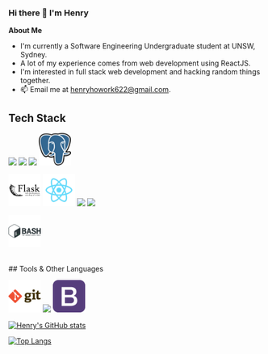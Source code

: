### Hi there 👋 I'm Henry

<!--
**Schwarltz/Schwarltz** is a ✨ _special_ ✨ repository because its `README.md` (this file) appears on your GitHub profile.

Here are some ideas to get you started:

- 🔭 I’m currently working on ...
- 🌱 I’m currently learning ...
- 👯 I’m looking to collaborate on ...
- 🤔 I’m looking for help with ...
- 💬 Ask me about ...
- 📫 How to reach me: ...
- 😄 Pronouns: ...
- ⚡ Fun fact: ...
-->

**About Me**

- I'm currently a Software Engineering Undergraduate student at UNSW, Sydney.
- A lot of my experience comes from web development using ReactJS.
- I'm interested in full stack web development and hacking random things together.
- 📫 Email me at [henryhowork622@gmail.com](mailto:henryhowork622@gmail.com).

<h2>Tech Stack</h2>

<code><img height="64" src="https://raw.githubusercontent.com/abranhe/languages.abranhe.com/master/languages/java.png
"></code>
<code><img height="64" src="https://raw.githubusercontent.com/abranhe/languages.abranhe.com/master/languages/javascript.png
"></code>
<code><img height="64" src="https://raw.githubusercontent.com/abranhe/languages.abranhe.com/master/languages/python.png
"></code>
<code><img height="64" src="https://raw.githubusercontent.com/github/explore/80688e429a7d4ef2fca1e82350fe8e3517d3494d/topics/postgresql/postgresql.png
"></code>

<code><img height="64" src="https://raw.githubusercontent.com/github/explore/80688e429a7d4ef2fca1e82350fe8e3517d3494d/topics/flask/flask.png
"></code>
<code><img height="64" src="https://raw.githubusercontent.com/github/explore/80688e429a7d4ef2fca1e82350fe8e3517d3494d/topics/react/react.png
"></code>
<code><img height="64" src="https://raw.githubusercontent.com/abranhe/languages.abranhe.com/master/languages/c.png
"></code>
<code><img height="64" src="https://raw.githubusercontent.com/abranhe/languages.abranhe.com/master/languages/go.png
"></code>

<code><img height="64" src="https://raw.githubusercontent.com/github/explore/80688e429a7d4ef2fca1e82350fe8e3517d3494d/topics/bash/bash.png
"></code>

<br>
## Tools & Other Languages

<code><img height="64" src="https://raw.githubusercontent.com/github/explore/80688e429a7d4ef2fca1e82350fe8e3517d3494d/topics/git/git.png"></code>
<code><img height="64" src="https://raw.githubusercontent.com/yurijserrano/Github-Profile-Readme-Logos/master/cloud/gitlab.svg"></code>
<code><img height="64" src="https://raw.githubusercontent.com/github/explore/80688e429a7d4ef2fca1e82350fe8e3517d3494d/topics/bootstrap/bootstrap.png
"></code>
<br>

[![Henry's GitHub stats](https://github-readme-stats.vercel.app/api?username=Schwarltz&theme=radical)](https://github.com/anuraghazra/github-readme-stat)

[![Top Langs](https://github-readme-stats.vercel.app/api/top-langs/?username=Schwarltz&theme=radical)](https://github.com/anuraghazra/github-readme-stats)

